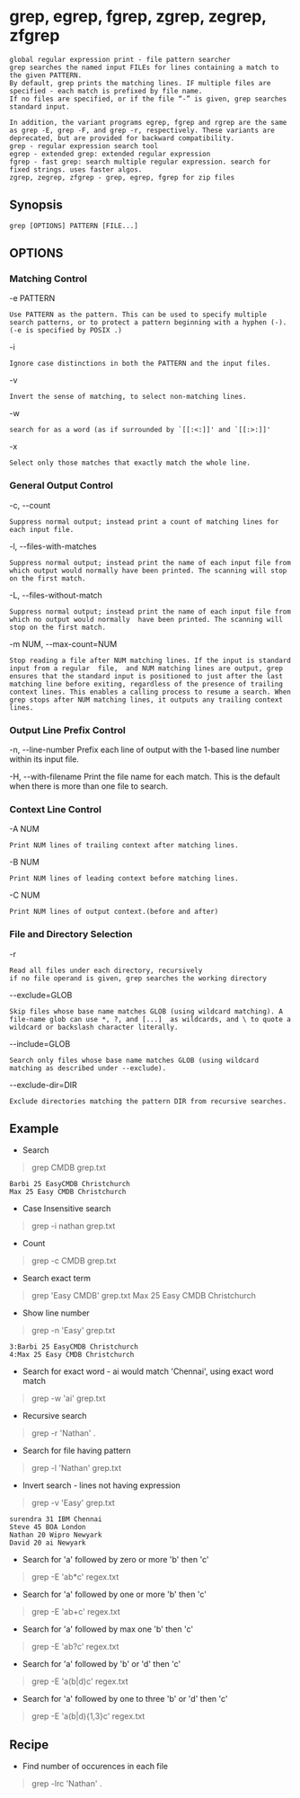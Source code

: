 # grep, egrep, fgrep, zgrep, zegrep, zfgrep

    global regular expression print - file pattern searcher
    grep searches the named input FILEs for lines containing a match to the given PATTERN.
    By default, grep prints the matching lines. IF multiple files are specified - each match is prefixed by file name.
    If no files are specified, or if the file “-” is given, grep searches standard input.

    In addition, the variant programs egrep, fgrep and rgrep are the same as grep -E, grep -F, and grep -r, respectively. These variants are deprecated, but are provided for backward compatibility.
    grep - regular expression search tool
    egrep - extended grep: extended regular expression
    fgrep - fast grep: search multiple regular expression. search for fixed strings. uses faster algos.
    zgrep, zegrep, zfgrep - grep, egrep, fgrep for zip files

## Synopsis

`grep [OPTIONS] PATTERN [FILE...]`

## OPTIONS

### Matching Control

-e PATTERN

    Use PATTERN as the pattern. This can be used to specify multiple search patterns, or to protect a pattern beginning with a hyphen (-). (-e is specified by POSIX .)
-i

    Ignore case distinctions in both the PATTERN and the input files.
-v

    Invert the sense of matching, to select non-matching lines.
-w

    search for as a word (as if surrounded by `[[:<:]]' and `[[:>:]]'
-x

    Select only those matches that exactly match the whole line.

### General Output Control

-c, --count

    Suppress normal output; instead print a count of matching lines for each input file.
-l, --files-with-matches

    Suppress normal output; instead print the name of each input file from which output would normally have been printed. The scanning will stop on the first match.
-L, --files-without-match

    Suppress normal output; instead print the name of each input file from which no output would normally  have been printed. The scanning will stop on the first match.
-m NUM, --max-count=NUM

    Stop reading a file after NUM matching lines. If the input is standard input from a regular  file,  and NUM matching lines are output, grep ensures that the standard input is positioned to just after the last matching line before exiting, regardless of the presence of trailing context lines. This enables a calling process to resume a search. When grep stops after NUM matching lines, it outputs any trailing context lines.

### Output Line Prefix Control

-n, --line-number
    Prefix each line of output with the 1-based line number within its input file.

-H, --with-filename
    Print the file name for each match. This is the default when there is more than one file to search.

### Context Line Control

-A NUM

    Print NUM lines of trailing context after matching lines.
-B NUM

    Print NUM lines of leading context before matching lines.
-C NUM

    Print NUM lines of output context.(before and after)

### File and Directory Selection

-r

    Read all files under each directory, recursively
    if no file operand is given, grep searches the working directory
--exclude=GLOB

    Skip files whose base name matches GLOB (using wildcard matching). A file-name glob can use *, ?, and [...]  as wildcards, and \ to quote a wildcard or backslash character literally.
--include=GLOB

    Search only files whose base name matches GLOB (using wildcard matching as described under --exclude).
--exclude-dir=DIR

    Exclude directories matching the pattern DIR from recursive searches.

## Example

* Search

> grep CMDB grep.txt

    Barbi 25 EasyCMDB Christchurch
    Max 25 Easy CMDB Christchurch

* Case Insensitive search

> grep -i nathan grep.txt

* Count

> grep -c CMDB grep.txt

* Search exact term

> grep 'Easy CMDB' grep.txt
Max 25 Easy CMDB Christchurch

* Show line number

> grep -n 'Easy' grep.txt

    3:Barbi 25 EasyCMDB Christchurch
    4:Max 25 Easy CMDB Christchurch

* Search for exact word - ai would match 'Chennai', using exact word match

> grep -w 'ai' grep.txt

* Recursive search

> grep -r 'Nathan' .

* Search for file having pattern

> grep -l 'Nathan' grep.txt

* Invert search - lines not having expression

> grep -v 'Easy' grep.txt

    surendra 31 IBM Chennai
    Steve 45 BOA London
    Nathan 20 Wipro Newyark
    David 20 ai Newyark

* Search for 'a' followed by zero or more 'b' then 'c'

> grep -E 'ab*c' regex.txt

* Search for 'a' followed by one or more 'b' then 'c'

> grep -E 'ab+c' regex.txt

* Search for 'a' followed by max one 'b' then 'c'

> grep -E 'ab?c' regex.txt

* Search for 'a' followed by 'b' or 'd' then 'c'

> grep -E 'a(b|d)c' regex.txt

* Search for 'a' followed by one to three 'b' or 'd' then 'c'

> grep -E 'a(b|d){1,3}c' regex.txt 

## Recipe

* Find number of occurences in each file

> grep -lrc 'Nathan' .
